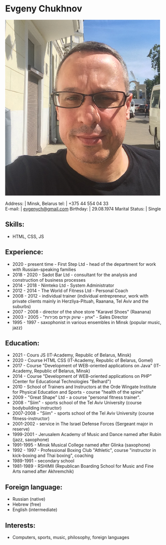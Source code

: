 # Evgeny Chukhnov

![Avatar alt-text](./avatar.jpg#avatar)

Address: | Minsk, Belarus
tel: | +375 44 554 04 33	
E-mail: | evgenych@gmail.com
Birthday: | 29.08.1974
Marital Status: | Single

## Skills:
* HTML, CSS, JS

## Experience:
* 2020 - present time - First Step Ltd - head of the department for work with Russian-speaking families
* 2018 - 2020 - Sadot Bar Ltd - consultant for the analysis and construction of business processes
* 2014 - 2018 - Nimteko Ltd - System Administrator
* 2012 - 2014 - The World of Fitness Ltd - Personal Coach
* 2008 - 2012 - individual trainer (individual entrepreneur, work with private clients mainly in Herzliya-Pituah, Raanana, Tel Aviv and the suburbs)
* 2007 - 2008 - director of the shoe store "Karavel Shoes" (Raanana)
* 2003 - 2005 - "אחון - שיווק וקידום מכירות" - Sales Director
* 1995 - 1997 - saxophonist in various ensembles in Minsk (popular music, jazz)

## Education:
* 2021 - Cours JS (IT-Academy, Republic of Belarus, Minsk)
* 2020 - Course HTML CSS (IT-Academy, Republic of Belarus, Gomel)
* 2017 - Course "Development of WEB-oriented applications on Java" (IT-Academy, Republic of Belarus, Minsk)
* 2014 - Course "Development of WEB-oriented applications on PHP" (Center for Educational Technologies "Belhard")
* 2010 - School of Trainers and Instructors at the Orde Wingate Institute for Physical Education and Sports - course "health of the spine"
* 2009 - "Great Shape" Ltd  - a course "personal fitness trainer".
* 2008 - "Siim" - sports school of the Tel Aviv University (course bodybuilding instructor)
* 2007-2008 - "Siim" - sports school of the Tel Aviv University (course fitness-instructor)
* 2001-2002 - service in The Israel Defense Forces (Sergeant major in reserve)
* 1999-2001 - Jerusalem Academy of Music and Dance named after Rubin (jazz, saxophone)
* 1991-1995 - Minsk Musical College named after Glinka (saxophone)
* 1992 - 1997 - Professional Boxing Club "Athletic", course "instructor in kick-boxing and Thai boxing", coaching
* 1989-1991 - secondary school
* 1981-1989 - RSHIMII (Republican Boarding School for Music and Fine Arts named after Akhremchik)

## Foreign language:
- Russian (native)
- Hebrew (free)
- English (intermediate)

## Interests:
* Computers, sports, music, philosophy, foreign languages

## 
